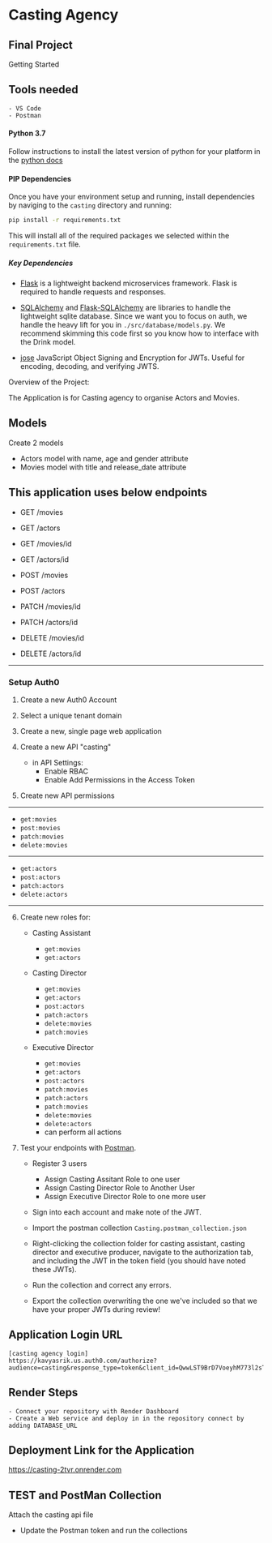 # Casting Agency

## Final Project

Getting Started

## Tools needed
    - VS Code
    - Postman

#### Python 3.7

Follow instructions to install the latest version of python for your platform in the [python docs](https://docs.python.org/3/using/unix.html#getting-and-installing-the-latest-version-of-python)


#### PIP Dependencies

Once you have your environment setup and running, install dependencies by naviging to the `casting` directory and running:

```bash
pip install -r requirements.txt
```

This will install all of the required packages we selected within the `requirements.txt` file.

##### Key Dependencies

- [Flask](http://flask.pocoo.org/) is a lightweight backend microservices framework. Flask is required to handle requests and responses.

- [SQLAlchemy](https://www.sqlalchemy.org/) and [Flask-SQLAlchemy](https://flask-sqlalchemy.palletsprojects.com/en/2.x/) are libraries to handle the lightweight sqlite database. Since we want you to focus on auth, we handle the heavy lift for you in `./src/database/models.py`. We recommend skimming this code first so you know how to interface with the Drink model.

- [jose](https://python-jose.readthedocs.io/en/latest/) JavaScript Object Signing and Encryption for JWTs. Useful for encoding, decoding, and verifying JWTS.

Overview of the Project:

The Application is for Casting agency to organise Actors and Movies.

## Models

Create 2 models
   - Actors model with name, age and gender attribute
   - Movies model with title and release_date attribute

This application uses below endpoints
----------------------------
- GET /movies
- GET /actors
- GET /movies/id
- GET /actors/id

- POST /movies
- POST /actors

- PATCH /movies/id
- PATCH /actors/id

- DELETE /movies/id
- DELETE /actors/id

----------------------------


### Setup Auth0

1. Create a new Auth0 Account

2. Select a unique tenant domain

3. Create a new, single page web application

4. Create a new API "casting"
   - in API Settings:
     - Enable RBAC
     - Enable Add Permissions in the Access Token

5. Create new API permissions
-----------------------------------------
   - `get:movies`
   - `post:movies`
   - `patch:movies`
   - `delete:movies`
----------------------------------------
   - `get:actors`
   - `post:actors`
   - `patch:actors`
   - `delete:actors`
----------------------------------------

6. Create new roles for:
   - Casting Assistant
        -  `get:movies`
        -  `get:actors`

   - Casting Director
        -  `get:movies`
        -  `get:actors`
        -  `post:actors`
        -  `patch:actors`
        -  `delete:movies`
        -  `patch:movies`

    - Executive Director
        -  `get:movies`
        -  `get:actors`
        -  `post:actors`
        -  `patch:movies`
        -  `patch:actors`
        -  `patch:movies`
        -  `delete:movies`
        -  `delete:actors`
        - can perform all actions

7. Test your endpoints with [Postman](https://getpostman.com).
   - Register 3 users
        - Assign Casting Assitant Role to one user
        - Assign Casting Director Role to Another User
        - Assign Executive Director Role to one more user
   - Sign into each account and make note of the JWT.

   - Import the postman collection `Casting.postman_collection.json`

   - Right-clicking the collection folder for casting assistant, casting director and executive producer, navigate to the authorization tab, and including the JWT in the token field (you should have noted these JWTs).
   
   - Run the collection and correct any errors.
   
   - Export the collection overwriting the one we've included so that we have your proper JWTs during review!

## Application Login URL
    [casting agency login]
    https://kavyasrik.us.auth0.com/authorize?audience=casting&response_type=token&client_id=QwwLST9BrD7VoeyhM773l2sT7o1v4Ljg&redirect_uri=https://127.0.0.1:8080/Casting 

## Render Steps

    - Connect your repository with Render Dashboard
    - Create a Web service and deploy in in the repository connect by adding DATABASE_URL

## Deployment Link for the Application 

https://casting-2tvr.onrender.com

## TEST and PostMan Collection

Attach the casting api file 
- Update the Postman token and run the collections

